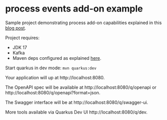 # process events add-on example 

Sample project demonstrating process add-on capabilities explained in this [blog post](https://karinavarela.me/2024/07/18/events-addon-current-state-and-insights/).

Project requires:
- JDK 17
- Kafka
- Maven deps configured as explained [here](https://www.ibm.com/docs/en/ibamoe/9.1.x?topic=installing-configuring-maven-bamoe-binaries).


Start quarkus in dev mode:
 `mvn quarkus:dev`

Your application will up at http://localhost:8080.

The OpenAPI spec will be available at http://localhost:8080/q/openapi or http://localhost:8080/q/openapi?format=json.

The Swagger interface will be at http://localhost:8080/q/swagger-ui.

More tools available via Quarkus Dev UI http://localhost:8080/q/dev.


